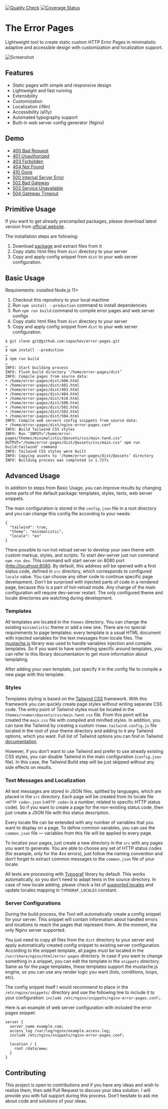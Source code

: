 [![Quality Check](https://github.com/sapachev/error-pages/actions/workflows/ci.yml/badge.svg)](https://github.com/sapachev/error-pages/actions/workflows/ci.yml) [![Coverage Status](https://coveralls.io/repos/github/sapachev/error-pages/badge.svg?branch=main)](https://coveralls.io/github/sapachev/error-pages?branch=main)

# The Error Pages

Lightweight tool to create static custom HTTP Error Pages in minimalistic adaptive and accessible design with customization and localization support.

![Screenshot](https://sapachev.github.io/error-pages/assets/screenshot.png?3)

## Features

* Static pages with simple and responsive design
* Lightweight and fast running
* Extensibility
* Customization
* Localization (i18n)
* Accessibility (a11y)
* Automated typography support
* Built-in web server config generator (Nginx)


## Demo

* [400 Bad Request](https://sapachev.com/error-pages/bad-request)
* [401 Unauthorized](https://sapachev.com/error-pages/unauthorized)
* [403 Forbidden](https://sapachev.com/error-pages/forbidden)
* [404 Not Found](https://sapachev.com/error-pages/not-found)
* [410 Gone](https://sapachev.com/error-pages/gone)
* [500 Internal Server Error](https://sapachev.com/error-pages/internal-server-error)
* [502 Bad Gateway](https://sapachev.com/error-pages/bad-gateway)
* [503 Service Unavailable](https://sapachev.com/error-pages/service-unavailable)
* [504 Gateway Timeout](https://sapachev.com/error-pages/gateway-timeout)


## Primitive Usage

If you want to get already precompiled packages, please download latest version from [official website](https://sapachev.github.io/error-pages/#precompiled-packages).

The installation steps are following:
1. Download [package](https://sapachev.github.io/error-pages/#precompiled-packages) and extract files from it
2. Copy static html files from `dist` directory to your server
3. Copy and apply config snippet from `dist` to your web server configuration.


## Basic Usage

Requirements: installed Node.js 11+

1. Checkout this repository to your local machine
2. Run `npm install --production` command to install dependencies
3. Run `npm run build` command to compile error pages and web server configs
4. Copy static html files from `dist` directory to your server
5. Copy and apply config snippet from `dist` to your web server configuration.

```
$ git clone git@github.com:sapachev/error-pages.git
…
$ npm install --production
…
$ npm run build
…
INFO: Start building process
INFO: Flush build directory ‘/home/error-pages/dist’
INFO: Compile pages from source data:
• /home/error-pages/dist/400.html
• /home/error-pages/dist/401.html
• /home/error-pages/dist/403.html
• /home/error-pages/dist/404.html
• /home/error-pages/dist/410.html
• /home/error-pages/dist/500.html
• /home/error-pages/dist/502.html
• /home/error-pages/dist/503.html
• /home/error-pages/dist/504.html
INFO: Compile web servers config snippets from source data:
• /home/error-pages/dist/nginx-error-pages.conf
INFO: Build Tailwind CSS styles
INFO: Run ‘INPUT="/home/error-pages/themes/minimalistic/@assets/css/main.twnd.css" OUTPUT="/home/error-pages/dist/@assets/css/main.css" npm run build:tailwind’ command
INFO: Tailwind CSS styles were built
INFO: Copying assets to ‘/home/error-pages/dist/@assets’ directory
INFO: Building process was completed in 1.727s
```


## Advanced Usage

In addition to steps from Basic Usage, you can improve results by changing some parts of the default package: templates, styles, texts, web server snippets.

The main configuration is stored in the `config.json` file in a root directory and you can change this config file according to your needs:

```
{
  "tailwind": true,
  "theme": "minimalistic",
  "locale": "en"
}
```

There possible to run hot-reload server to develop your own theme with custom markup, styles, and scripts. To start dev-server just run command `npm run dev`. This command will start server on 8080 port ([http://localhost:8080](http://localhost:8080). By default, this address will be opened with a first status code, defined in `src` directory, which corresponds to configured `locale` value. You can choose any other code to continue specific page development. Don't be surprised with injected parts of code in a rendered page, because this is a part of hot-reload mode. Any change of the main configuration will require dev-server restart. The only configured theme and locale directories are watching during development.


### Templates

All templates are located in the `themes` directory. You can change the existing `minimalistic` theme or add a new one. There are no special requirements to page templates: every template is a usual HTML document with injected variables for the text messages from locale files. The [mustache.js](https://www.npmjs.com/package/mustache) library was used to handle variables injection and compile templates. So if you want to have something specific around templates, you can refer to this library documentation to get more information about templating.

After adding your own template, just specify it in the config file to compile a new page with this template.


### Styles

Templates styling is based on the [Tailwind CSS](https://tailwindcss.com/) framework. With this framework you can quickly create page styles without writing separate CSS code. The entry point of Tailwind styles must be located in the `themes/<name>/@assets/css/main.twnd.css` file. From this point will be created the `main.css` file with compiled and minified styles. In addition, you can tune the Tailwind by creating a custom `theme.tailwind.config.js` file located in the root of your theme directory and adding to it any Tailwind options, which you want. Full list of Tailwind options you can find in Tailwind [documentation](https://tailwindcss.com/docs/configuration).

However, if you don’t want to use Tailwind and prefer to use already existing CSS styles, you can disable Tailwind in the main configuration (`config.json` file). In this case, the Tailwind Build step will be just skipped without any side effects on results.


### Text Messages and Localization

All text messages are stored in JSON files, splitted by languages, which are placed in the `src` directory. Each page will be created from its locale file `<HTTP code>.json` (`<HTTP code>` is a number, related to specific HTTP status code). So if you want to create a page for the non-existing status code, then just create a JSON file with this status description.

Every locale file can be extended with any number of variables that you want to display on a page. To define common variables, you can use the `common.json` file — variables from this file will be applied to every page.

To localize your pages, just create a new directory in the `src` with any pages you want to generate. You are able to choose any set of HTTP status codes (for example, only for the 4xx errors), just follow the naming convention and don’t forget to extract common messages to the `common.json` file of your locale.

All texts are processing with [Typograf](https://github.com/typograf/typograf) library by default. This works automatically, so you don't need to adapt texts in the source directory. In case of new locale adding, please check a list of [supported locales](https://github.com/typograf/typograf/blob/dev/docs/LOCALES.en-US.md) and update locales mapping in `TYPOGRAF_LOCALES` constant.


### Server Configurations

During the build process, the Tool will automatically create a config snippet for your server. This snippet will contain information about handled errors and locations to reach the pages that represent them. At the moment, the only Nginx server supported.

You just need to copy all files from the `dist` directory to your server and apply automatically created config snippet to existing server configuration. According to the snippet template, all pages must be located in the `/usr/share/nginx/html/error-pages` directory. In case if you want to change something in a snippet, you can edit the template in the `snippets` directory. Same as for the page templates, these templates support the mustache.js engine, so you can use any render logic you want (lists, conditions, loops, etc).

The config snippet itself I would recommend to place in the `/etc/nginx/snippets/` directory and use the following line to include it to your configuration: `include /etc/nginx/snippets/nginx-error-pages.conf;`.

Here is an example of web server configuration with included the error pages snippet:

```
server {
  server_name example.com;
  access_log /var/log/nginx/example.access.log;
  include /etc/nginx/snippets/nginx-error-pages.conf;

  location / {
    root /data/www;
  }
}
```


## Contributing

This project is open to contributions and if you have any ideas and wish to realize them, then add Pull Request to discuss your idea solution. I will provide you with full support during this process. Don’t hesitate to ask me about code and solutions of your ideas.
